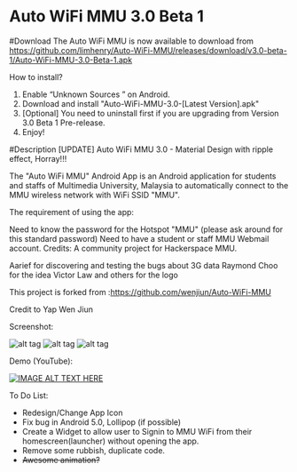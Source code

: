 Auto WiFi MMU 3.0 Beta 1
=============
#Download
The Auto WiFi MMU is now available to download from https://github.com/limhenry/Auto-WiFi-MMU/releases/download/v3.0-beta-1/Auto-WiFi-MMU-3.0-Beta-1.apk

How to install?

1. Enable “Unknown Sources ” on Android.
2. Download and install "Auto-WiFi-MMU-3.0-[Latest Version].apk"
3. [Optional] You need to uninstall first if you are upgrading from Version 3.0 Beta 1 Pre-release.
4. Enjoy!

#Description
[UPDATE]
Auto WiFi MMU 3.0 - Material Design with ripple effect, Horray!!!

The "Auto WiFi MMU" Android App is an Android application for students and staffs of Multimedia University, Malaysia to automatically connect to the MMU wireless network with WiFi SSID "MMU".

The requirement of using the app:

Need to know the password for the Hotspot "MMU" (please ask around for this standard password)
Need to have a student or staff MMU Webmail account.
Credits: A community project for Hackerspace MMU.

Aarief for discovering and testing the bugs about 3G data
Raymond Choo for the idea
Victor Law and others for the logo

This project is forked from :https://github.com/wenjiun/Auto-WiFi-MMU

Credit to Yap Wen Jiun

Screenshot:

![alt tag](http://i.imgur.com/k4G5UsZ.png)
![alt tag](http://i.imgur.com/GcexQ0y.png)
![alt tag](http://i.imgur.com/QJAiLi2.png)

Demo (YouTube):

[![IMAGE ALT TEXT HERE](http://img.youtube.com/vi/KDYfeyiFRnE/0.jpg)](http://www.youtube.com/watch?v=KDYfeyiFRnE)

To Do List:

- Redesign/Change App Icon
- Fix bug in Android 5.0, Lollipop (if possible)
- Create a Widget to allow user to Signin to MMU WiFi from their homescreen(launcher) without opening the app.
- Remove some rubbish, duplicate code.
- ~~Awesome animation?~~
